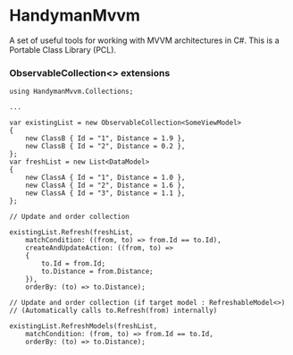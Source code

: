 
# HandymanMvvm

A set of useful tools for working with MVVM architectures in C#. This is a Portable Class Library (PCL).

### ObservableCollection<> extensions

~~~~
using HandymanMvvm.Collections;

...

var existingList = new ObservableCollection<SomeViewModel>
{
    new ClassB { Id = "1", Distance = 1.9 },
    new ClassB { Id = "2", Distance = 0.2 },
};
var freshList = new List<DataModel>
{
    new ClassA { Id = "1", Distance = 1.0 },
    new ClassA { Id = "2", Distance = 1.6 },
    new ClassA { Id = "3", Distance = 1.1 },
};

// Update and order collection

existingList.Refresh(freshList,
    matchCondition: ((from, to) => from.Id == to.Id),
    createAndUpdateAction: ((from, to) =>
    {
        to.Id = from.Id;
        to.Distance = from.Distance;
    }),
    orderBy: (to) => to.Distance);

// Update and order collection (if target model : RefreshableModel<>)
// (Automatically calls to.Refresh(from) internally)

existingList.RefreshModels(freshList,
    matchCondition: (from, to) => from.Id == to.Id,
    orderBy: (to) => to.Distance);

~~~~